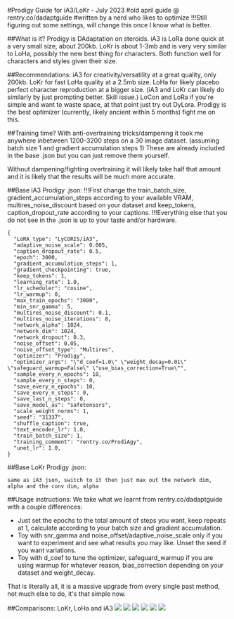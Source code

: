 #Prodigy Guide for iA3/LoKr - July 2023 
#old april guide @ rentry.co/dadaptguide
#written by a nerd who likes to optimize
!!!Still figuring out some settings, will change this once I know what is better.

##What is it?
Prodigy is DAdaptation on steroids.
iA3 is LoRa done quick at a very small size, about 200kb.
LoKr is about 1-3mb and is very very similar to LoHa, possibly the new best thing for characters.
Both function well for characters and styles given their size.

##Recommendations:
iA3 for creativity/versatility at a great quality, only 200kb.
LoKr for fast LoHa quality at a 2.5mb size.
LoHa for likely placebo perfect character reproduction at a bigger size. (iA3 and LoKr can likely do similarly by just prompting better. Skill issue.)
LoCon and LoRa if you're simple and want to waste space, at that point just try out DyLora.
Prodigy is the best optimizer (currently, likely ancient within 5 months) fight me on this.

##Training time?
With anti-overtraining tricks/dampening it took me anywhere inbetween 1200-3200 steps on a 30 image dataset. (assuming batch size 1 and gradient accumulation steps 1)
These are already included in the base .json but you can just remove them yourself.

Without dampening/fighting overtraining it will likely take half that amount and it is likely that the results will be much more accurate.

##Base iA3 Prodigy .json:
!!!First change the train_batch_size, gradient_accumulation_steps according to your available VRAM, multires_noise_discount based on your dataset  and keep_tokens, caption_dropout_rate according to your captions.
!!!Everything else that you do not see in the .json is up to your taste and/or hardware.
```
{
  "LoRA_type": "LyCORIS/iA3",
  "adaptive_noise_scale": 0.005,
  "caption_dropout_rate": 0.5,
  "epoch": 3000,
  "gradient_accumulation_steps": 1,
  "gradient_checkpointing": true,
  "keep_tokens": 1,
  "learning_rate": 1.0,
  "lr_scheduler": "cosine",
  "lr_warmup": 0,
  "max_train_epochs": "3000",
  "min_snr_gamma": 5,
  "multires_noise_discount": 0.1,
  "multires_noise_iterations": 8,
  "network_alpha": 1024,
  "network_dim": 1024,
  "network_dropout": 0.3,
  "noise_offset": 0.05,
  "noise_offset_type": "Multires",
  "optimizer": "Prodigy",
  "optimizer_args": "\"d_coef=1.0\" \"weight_decay=0.01\" \"safeguard_warmup=False\" \"use_bias_correction=True\"",
  "sample_every_n_epochs": 10,
  "sample_every_n_steps": 0,
  "save_every_n_epochs": 10,
  "save_every_n_steps": 0,
  "save_last_n_steps": 0,
  "save_model_as": "safetensors",
  "scale_weight_norms": 1,
  "seed": "31337",
  "shuffle_caption": true,
  "text_encoder_lr": 1.0,
  "train_batch_size": 1,
  "training_comment": "rentry.co/ProdiAgy",
  "unet_lr": 1.0,
}
```

##Base LoKr Prodigy .json:
```
same as iA3 json, switch to it then just max out the network dim, alpha and the conv dim, alpha
```

##Usage instructions:
We take what we learnt from rentry.co/dadaptguide with a couple differences:

- Just set the epochs to the total amount of steps you want, keep repeats at 1, calculate according to your batch size and gradient accumulation.
- Toy with snr_gamma and noise_offset/adaptive_noise_scale only if you want to experiment and see what results you may like. Unset the seed if you want variations.
- Toy with d_coef to tune the optimizer, safeguard_warmup if you are using warmup for whatever reason, bias_correction depending on your dataset and weight_decay.

That is literally all, it is a massive upgrade from every single past method, not much else to do, it's that simple now.

##Comparisons: LoKr, LoHa and iA3
![](https://i.postimg.cc/fW16XZkJ/tmp3pei5e7y.png)
![](https://i.postimg.cc/QdhYkMDx/tmp70ocql-w.png)
![](https://i.postimg.cc/c1vpr6xp/tmp87dfwxif.png)
![](https://i.postimg.cc/7YgQ22pW/tmpezm7yqoz.png)
![](https://i.postimg.cc/nLV5ZhSw/tmpk73gonk6.png)
![](https://i.postimg.cc/DwPDtX6X/tmplwxt9z1v.png)